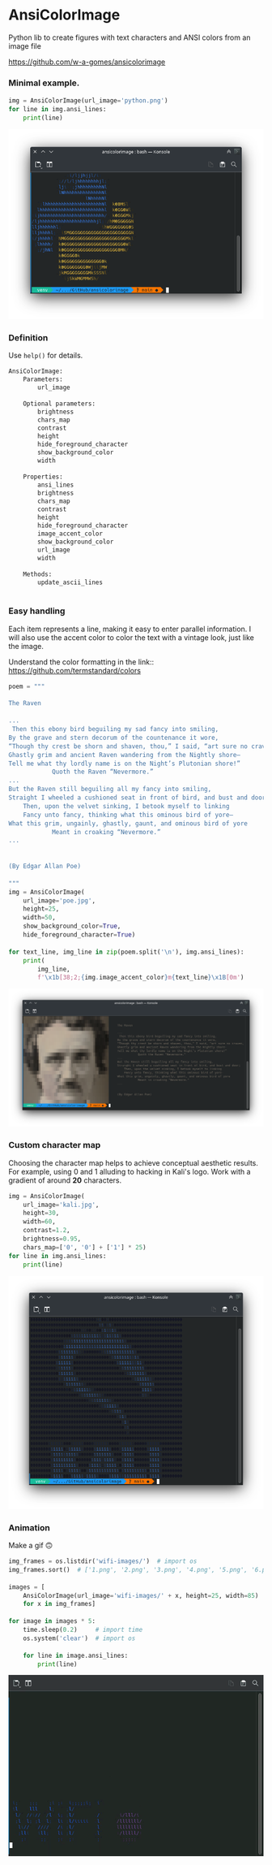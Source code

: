 # AnsiColorImage
Python lib to create figures with text characters and ANSI colors from an image file 


https://github.com/w-a-gomes/ansicolorimage

### Minimal example.

```python
img = AnsiColorImage(url_image='python.png')
for line in img.ansi_lines:
    print(line)
```
![Image](data/screen-python.png "screenshot")

### Definition
Use `help()` for details.
```
AnsiColorImage:
    Parameters:
        url_image
    
    Optional parameters:
        brightness
        chars_map
        contrast
        height
        hide_foreground_character
        show_background_color
        width

    Properties:
        ansi_lines
        brightness
        chars_map
        contrast
        height
        hide_foreground_character
        image_accent_color
        show_background_color
        url_image
        width
    
    Methods:
        update_ascii_lines
        
```

### Easy handling
Each item represents a line, making it easy to enter parallel information.
I will also use the accent color to color the text with a vintage look, just like the image.

Understand the color formatting in the link:: https://github.com/termstandard/colors
```python
poem = """
    
The Raven

...
 Then this ebony bird beguiling my sad fancy into smiling,
By the grave and stern decorum of the countenance it wore,
“Though thy crest be shorn and shaven, thou,” I said, “art sure no craven,
Ghastly grim and ancient Raven wandering from the Nightly shore—
Tell me what thy lordly name is on the Night’s Plutonian shore!”
            Quoth the Raven “Nevermore.”
...
But the Raven still beguiling all my fancy into smiling,
Straight I wheeled a cushioned seat in front of bird, and bust and door;
    Then, upon the velvet sinking, I betook myself to linking
    Fancy unto fancy, thinking what this ominous bird of yore—
What this grim, ungainly, ghastly, gaunt, and ominous bird of yore
            Meant in croaking “Nevermore.”
...


(By Edgar Allan Poe)

"""
img = AnsiColorImage(
    url_image='poe.jpg',
    height=25,
    width=50,
    show_background_color=True,
    hide_foreground_character=True)

for text_line, img_line in zip(poem.split('\n'), img.ansi_lines):
    print(
        img_line,
        f'\x1b[38;2;{img.image_accent_color}m{text_line}\x1B[0m')
```
![Image](data/screen-poe.png "screenshot")

### Custom character map

Choosing the character map helps to achieve conceptual aesthetic results. For example, using 0 and 1 alluding to hacking in Kali's logo.
Work with a gradient of around **20** characters.

```python
img = AnsiColorImage(
    url_image='kali.jpg',
    height=30,
    width=60,
    contrast=1.2,
    brightness=0.95,
    chars_map=['0', '0'] + ['1'] * 25)
for line in img.ansi_lines:
    print(line)
```
![Image](data/screen-kali.png "screenshot")

### Animation

Make a gif 🙃

```python
img_frames = os.listdir('wifi-images/')  # import os
img_frames.sort()  # ['1.png', '2.png', '3.png', '4.png', '5.png', '6.png']

images = [
    AnsiColorImage(url_image='wifi-images/' + x, height=25, width=85)
    for x in img_frames]

for image in images * 5:
    time.sleep(0.2)     # import time
    os.system('clear')  # import os
    
    for line in image.ansi_lines:
        print(line)
```
![Image](data/wifi.gif "screenshot")